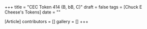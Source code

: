 +++
title = "CEC Token 414 (B, bB, C)"
draft = false
tags = [Chuck E Cheese's Tokens]
date = ""

[Article]
contributors = []
gallery = []
+++